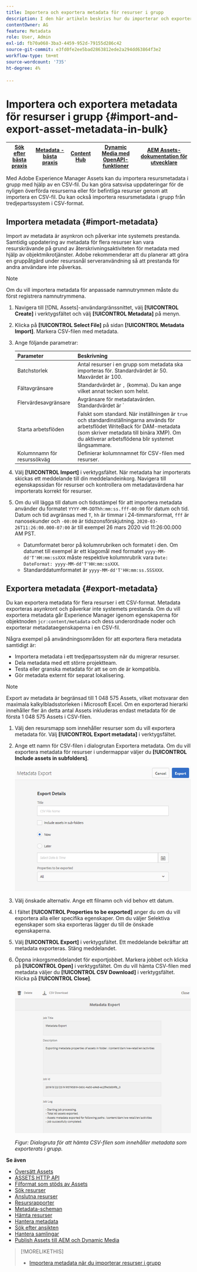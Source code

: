 ```yaml
---
title: Importera och exportera metadata för resurser i grupp
description: I den här artikeln beskrivs hur du importerar och exporterar flera metadata samtidigt.
contentOwner: AG
feature: Metadata
role: User, Admin
exl-id: fb70a068-3ba3-4459-952d-79155d286c42
source-git-commit: e3fd0fe2ee5bad2863812ede2a294dd63864f3e2
workflow-type: tm+mt
source-wordcount: '735'
ht-degree: 4%

---
```


# Importera och exportera metadata för resurser i grupp {#import-and-export-asset-metadata-in-bulk}

| [Sök efter bästa praxis](/help/assets/search-best-practices.md) | [Metadata - bästa praxis](/help/assets/metadata-best-practices.md) | [Content Hub](/help/assets/product-overview.md) | [Dynamic Media med OpenAPI-funktioner](/help/assets/dynamic-media-open-apis-overview.md) | [AEM Assets-dokumentation för utvecklare](https://developer.adobe.com/experience-cloud/experience-manager-apis/) |
| ------------- | --------------------------- |---------|----|-----|

Med Adobe Experience Manager Assets kan du importera resursmetadata i grupp med hjälp av en CSV-fil. Du kan göra satsvisa uppdateringar för de nyligen överförda resurserna eller för befintliga resurser genom att importera en CSV-fil. Du kan också importera resursmetadata i grupp från tredjepartssystem i CSV-format.

## Importera metadata {#import-metadata}

Import av metadata är asynkron och påverkar inte systemets prestanda. Samtidig uppdatering av metadata för flera resurser kan vara resurskrävande på grund av återskrivningsaktiviteten för metadata med hjälp av objektmikrotjänster. Adobe rekommenderar att du planerar att göra en gruppåtgärd under resurssnål serveranvändning så att prestanda för andra användare inte påverkas.

>[!NOTE]
>
>Om du vill importera metadata för anpassade namnutrymmen måste du först registrera namnutrymmena.

1. Navigera till [!DNL Assets]-användargränssnittet, välj **[!UICONTROL Create]** i verktygsfältet och välj **[!UICONTROL Metadata]** på menyn.
1. Klicka på **[!UICONTROL Select File]** på sidan **[!UICONTROL Metadata Import]**. Markera CSV-filen med metadata.
1. Ange följande parametrar:

   | Parameter | Beskrivning |
   | ---------------------- | ------- |
   | Batchstorlek | Antal resurser i en grupp som metadata ska importeras för. Standardvärdet är 50. Maxvärdet är 100. |
   | Fältavgränsare | Standardvärdet är `,` (komma). Du kan ange vilket annat tecken som helst. |
   | Flervärdesavgränsare | Avgränsare för metadatavärden. Standardvärdet är `|`. |
   | Starta arbetsflöden | Falskt som standard. När inställningen är `true` och standardinställningarna används för arbetsflödet WriteBack för DAM-metadata (som skriver metadata till binära XMP). Om du aktiverar arbetsflödena blir systemet långsammare. |
   | Kolumnnamn för resurssökväg | Definierar kolumnnamnet för CSV-filen med resurser. |

1. Välj **[!UICONTROL Import]** i verktygsfältet. När metadata har importerats skickas ett meddelande till din meddelandeinkorg. Navigera till egenskapssidan för resurser och kontrollera om metadatavärdena har importerats korrekt för resurser.

1. Om du vill lägga till datum och tidsstämpel för att importera metadata använder du formatet `YYYY-MM-DDThh:mm:ss.fff-00:00` för datum och tid. Datum och tid avgränsas med `T`, `hh` är timmar i 24-timmarsformat, `fff` är nanosekunder och `-00:00` är tidszonsförskjutning. `2020-03-26T11:26:00.000-07:00` är till exempel 26 mars 2020 vid 11:26:00.000 AM PST.

   * Datumformatet beror på kolumnrubriken och formatet i den. Om datumet till exempel är ett klagomål med formatet `yyyy-MM-dd'T'HH:mm:ssXXX` måste respektive kolumnrubrik vara `Date: DateFormat: yyyy-MM-dd'T'HH:mm:ssXXX`.
   * Standarddatumformatet är `yyyy-MM-dd'T'HH:mm:ss.SSSXXX`.

<!-- Hidden via cqdoc-17869>

>[!CAUTION]
>
>If the date format does not match `YYYY-MM-DDThh:mm:ss.fff-00:00`, the date values are not set. The date formats of exported metadata CSV file is in the format `YYYY-MM-DDThh:mm:ss-00:00`. If you want to import it, convert it to the acceptable format by adding the nanoseconds value denoted by `fff`.
-->

## Exportera metadata {#export-metadata}

Du kan exportera metadata för flera resurser i ett CSV-format. Metadata exporteras asynkront och påverkar inte systemets prestanda. Om du vill exportera metadata går Experience Manager igenom egenskaperna för objektnoden `jcr:content/metadata` och dess underordnade noder och exporterar metadataegenskaperna i en CSV-fil.

Några exempel på användningsområden för att exportera flera metadata samtidigt är:

* Importera metadata i ett tredjepartssystem när du migrerar resurser.
* Dela metadata med ett större projektteam.
* Testa eller granska metadata för att se om de är kompatibla.
* Gör metadata externt för separat lokalisering.

>[!NOTE]
>
>Export av metadata är begränsad till 1 048 575 Assets, vilket motsvarar den maximala kalkylbladsstorleken i Microsoft Excel. Om en exporterad hierarki innehåller fler än detta antal Assets inkluderas endast metadata för de första 1 048 575 Assets i CSV-filen.

1. Välj den resursmapp som innehåller resurser som du vill exportera metadata för. Välj **[!UICONTROL Export metadata]** i verktygsfältet.
1. Ange ett namn för CSV-filen i dialogrutan Exportera metadata. Om du vill exportera metadata för resurser i undermappar väljer du **[!UICONTROL Include assets in subfolders]**.

   ![Gränssnitt och alternativ för att exportera metadata för alla resurser i en mapp](assets/export_metadata_page.png "Gränssnitt och alternativ för att exportera metadata för alla resurser i en mapp")

1. Välj önskade alternativ. Ange ett filnamn och vid behov ett datum.

1. I fältet **[!UICONTROL Properties to be exported]** anger du om du vill exportera alla eller specifika egenskaper. Om du väljer Selektiva egenskaper som ska exporteras lägger du till de önskade egenskaperna.

1. Välj **[!UICONTROL Export]** i verktygsfältet. Ett meddelande bekräftar att metadata exporteras. Stäng meddelandet.
1. Öppna inkorgsmeddelandet för exportjobbet. Markera jobbet och klicka på **[!UICONTROL Open]** i verktygsfältet. Om du vill hämta CSV-filen med metadata väljer du **[!UICONTROL CSV Download]** i verktygsfältet. Klicka på **[!UICONTROL Close]**.

   ![Dialogruta för att hämta CSV-filen som innehåller metadata som exporterats satsvis](assets/csv_download.png)

   *Figur: Dialogruta för att hämta CSV-filen som innehåller metadata som exporterats i grupp.*

**Se även**

* [Översätt Assets](translate-assets.md)
* [ASSETS HTTP API](mac-api-assets.md)
* [Filformat som stöds av Assets](file-format-support.md)
* [Sök resurser](search-assets.md)
* [Anslutna resurser](use-assets-across-connected-assets-instances.md)
* [Resursrapporter](asset-reports.md)
* [Metadata-scheman](metadata-schemas.md)
* [Hämta resurser](download-assets-from-aem.md)
* [Hantera metadata](manage-metadata.md)
* [Sök efter ansikten](search-facets.md)
* [Hantera samlingar](manage-collections.md)
* [Publish Assets till AEM och Dynamic Media](/help/assets/publish-assets-to-aem-and-dm.md)

>[!MORELIKETHIS]
>
>* [Importera metadata när du importerar resurser i grupp](/help/assets/add-assets.md#asset-bulk-ingestor)
